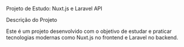 Projeto de Estudo: Nuxt.js e Laravel API

Descrição do Projeto

Este é um projeto desenvolvido com o objetivo de estudar e praticar tecnologias modernas como Nuxt.js no frontend e Laravel no backend. 